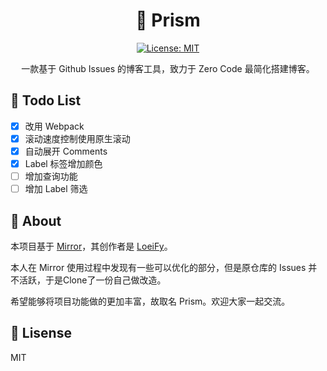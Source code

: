 <h1 align="center">🧊 Prism</h1>
<p align="center">
  <a href="https://github.com/wwyx778/Prism/blob/master/LICENSE">
    <img alt="License: MIT" src="https://img.shields.io/badge/license-MIT-yellow.svg" target="_blank" />
  </a>
</p>
<div  align="center">一款基于 Github Issues 的博客工具，致力于 Zero Code 最简化搭建博客。</div>

## 📝 Todo List
- [x] 改用 Webpack
- [x] 滚动速度控制使用原生滚动 
- [x] 自动展开 Comments
- [x] Label 标签增加颜色
- [ ] 增加查询功能
- [ ] 增加 Label 筛选

## 🔗 About
本项目基于 [Mirror](https://github.com/LoeiFy/Mirror)，其创作者是 [LoeiFy](https://github.com/LoeiFy)。 

本人在 Mirror 使用过程中发现有一些可以优化的部分，但是原仓库的 Issues 并不活跃，于是Clone了一份自己做改造。  

希望能够将项目功能做的更加丰富，故取名 Prism。欢迎大家一起交流。

## 📌 Lisense
MIT
